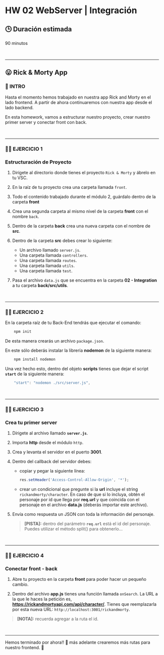 # **HW 02 WebServer | Integración**

## **🕒 Duración estimada**

90 minutos

<br />

---

## **😛 Rick & Morty App**

### **📌 INTRO**

Hasta el momento hemos trabajado en nuestra app Rick and Morty en el lado frontend. A partir de ahora continuaremos con nuestra app desde el lado backend.

En esta homework, vamos a estructurar nuestro proyecto, crear nuestro primer server y conectar front con back.

<br />

---

### **👩‍💻 EJERCICIO 1**

### **Estructuración de Proyecto**

1. Dirígete al directorio donde tienes el proyecto `Rick & Morty` y ábrelo en tu VSC.

2. En la raíz de tu proyecto crea una carpeta llamada `front`.

3. Todo el contenido trabajado durante el módulo 2, guárdalo dentro de la carpeta **front**

4. Crea una segunda carpeta al mismo nivel de la carpeta **front** con el nombre `back`.

5. Dentro de la carpeta **back** crea una nueva carpeta con el nombre de **src**.

6. Dentro de la carpeta **src** debes crear lo siguiente:

   -  Un archivo llamado `server.js`.
   -  Una carpeta llamada `controllers`.
   -  Una carpeta llamada `routes`.
   -  Una carpeta llamada `utils`.
   -  Una carpeta llamada `test`.

7. Pasa el archivo `data.js` que se encuentra en la carpeta **02 - Integration** a tu carpeta **back/src/utils**.

</br >

---

### **👩‍💻 EJERCICIO 2**

En la carpeta raíz de tu Back-End tendrás que ejecutar el comando:

```bash
    npm init
```

De esta manera crearás un archivo `package.json`.

En este sólo deberás instalar la librería **nodemon** de la siguiente manera:

```bash
    npm install nodemon
```

Una vez hecho esto, dentro del objeto **scripts** tienes que dejar el script **`start`** de la siguiente manera:

```javascript
    "start": "nodemon ./src/server.js",
```

<br />

---

### **👩‍💻 EJERCICIO 3**

### **Crea tu primer server**

1. Dírigete al archivo llamado **`server.js`**.

2. Importa **http** desde el módulo `http`.

3. Crea y levanta el servidor en el puerto **3001**.

4. Dentro del callback del servidor debes:

   -  copiar y pegar la siguiente línea:

      ```JAVASCRIPT
      res.setHeader('Access-Control-Allow-Origin', '*');
      ```

   -  crear un condicional que pregunte si la **url** incluye el string `rickandmorty/character`. En caso de que si lo incluya, obtén el personaje por id que llega por **req.url** y que coincida con el personaje en el archivo **data.js** (deberás importar este archivo).

5. Envía como respuesta un JSON con toda la información del personaje.

   > **[PISTA]:** dentro del parámetro **`req.url`** está el id del personaje. Puedes utilizar el método split() para obtenerlo...

<br />

---

### **👩‍💻 EJERCICIO 4**

### **Conectar front - back**

1. Abre tu proyecto en la carpeta **front** para poder hacer un pequeño cambio.

2. Dentro del archivo **app.js** tienes una función llamada `onSearch`. La URL a la que le haces la petición es, **<https://rickandmortyapi.com/api/character/>**. Tienes que reemplazarla por esta nueva URL: `http://localhost:3001/rickandmorty`.

> **[NOTA]:** recuerda agregar a la ruta el id.

<br />

---

Hemos terminado por ahora!! 🥳 más adelante crearemos más rutas para nuestro frontend. 🚀
